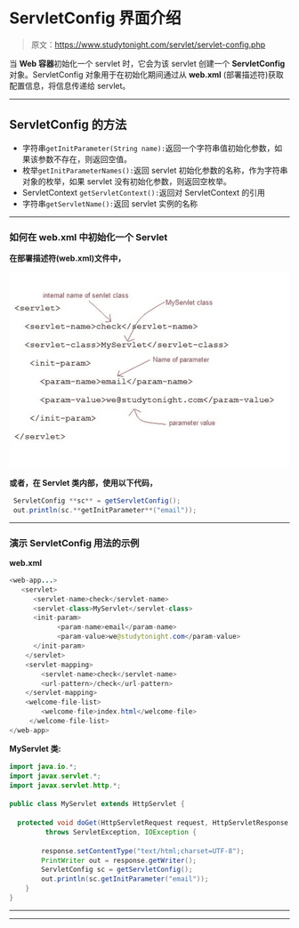 # ServletConfig 界面介绍

> 原文：<https://www.studytonight.com/servlet/servlet-config.php>

当 **Web 容器**初始化一个 servlet 时，它会为该 servlet 创建一个 **ServletConfig** 对象。ServletConfig 对象用于在初始化期间通过从 **web.xml** (部署描述符)获取配置信息，将信息传递给 servlet。

* * *

## ServletConfig 的方法

*   字符串`getInitParameter(String name):`返回一个字符串值初始化参数，如果该参数不存在，则返回空值。
*   枚举`getInitParameterNames():`返回 servlet 初始化参数的名称，作为字符串对象的枚举，如果 servlet 没有初始化参数，则返回空枚举。
*   ServletContext `getServletContext():`返回对 ServletContext 的引用
*   字符串`getServletName():`返回 servlet 实例的名称

* * *

### 如何在 web.xml 中初始化一个 Servlet

**在部署描述符(web.xml)文件中，**

![how to initialize a servlet using deployment descriptor](img/91d1faf326a228d2fc9b10fb5e060912.png)

**或者，在 Servlet 类内部，使用以下代码，**

```java
 ServletConfig **sc** = getServletConfig();
 out.println(sc.**getInitParameter**("email")); 
```

* * *

### 演示 ServletConfig 用法的示例

**web.xml**

```java
<web-app...>
   <servlet>
      <servlet-name>check</servlet-name>
      <servlet-class>MyServlet</servlet-class>
      <init-param>
            <param-name>email</param-name>
            <param-value>we@studytonight.com</param-value>
      </init-param>
    </servlet>
    <servlet-mapping>
        <servlet-name>check</servlet-name>
        <url-pattern>/check</url-pattern>
    </servlet-mapping>
    <welcome-file-list>
        <welcome-file>index.html</welcome-file>
     </welcome-file-list>   
</web-app> 
```

**MyServlet 类:**

```java
import java.io.*;
import javax.servlet.*;
import javax.servlet.http.*;

public class MyServlet extends HttpServlet {

  protected void doGet(HttpServletRequest request, HttpServletResponse response)
         throws ServletException, IOException {

        response.setContentType("text/html;charset=UTF-8");
        PrintWriter out = response.getWriter();
        ServletConfig sc = getServletConfig();
        out.println(sc.getInitParameter("email")); 
    }
} 
```

* * *

* * *